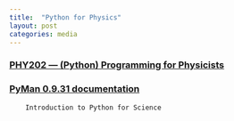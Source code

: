 ```yaml
---
title:  "Python for Physics"
layout: post
categories: media
---
```


### [PHY202 — (Python) Programming for Physicists](https://becksteinlab.physics.asu.edu/learning/128/phy202-programming-for-physicists)

### [PyMan 0.9.31 documentation](https://physics.nyu.edu/pine/pymanual/html/pymanMaster.html)
        Introduction to Python for Science
